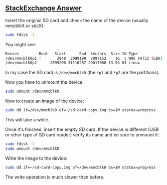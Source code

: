 ## [StackExchange Answer](https://askubuntu.com/a/631758)

Insert the original SD card and check the name of the device (usually mmcblkX or sdcX):
```bash
sudo fdisk -l
```
You might see:
```bash
Device         Boot   Start      End  Sectors  Size Id Type
/dev/mmcblk0p1 *       2048  2099199  2097152    1G  c W95 FAT32 (LBA)
/dev/mmcblk0p2      2099200 31116287 29017088 13.9G 83 Linux
```
In my case the SD card is `/dev/mmcblk0` (the `*p1` and `*p2` are the partitions).

Now you have to unmount the device:
```bash
sudo umount /dev/mmcblk0
```
Now to create an image of the device:
```bash
sudo dd if=/dev/mmcblk0 of=~/sd-card-copy.img bs=1M status=progress
```
This will take a while.

Once it's finished, insert the empty SD card. If the device is different (USB or other type of SD card reader) verify its name and be sure to unmount it:
```bash
sudo fdisk -l
sudo umount /dev/mmcblk0
```
Write the image to the device:
```bash
sudo dd if=~/sd-card-copy.img of=/dev/mmcblk0 bs=1M status=progress
```
The write operation is much slower than before.
